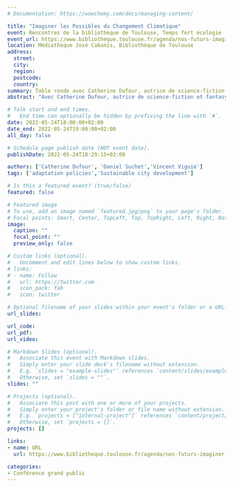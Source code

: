 ```yaml
---
# Documentation: https://wowchemy.com/docs/managing-content/

title: "Imaginer les Possibles du Changement Climatique"
event: Rencontres de la bibliothèque de Toulouse, Temps fort écologie
event_url: https://www.bibliotheque.toulouse.fr/agenda/nos-futurs-imaginer-les-possibles-du-changement-climatique/
location: Médiathèque José Cabanis, Bibliothèque de Toulouse
address:
  street:
  city:
  region:
  postcode:
  country:
summary: Table ronde avec Catherine Dufour, autrice de science-fiction et fantasy et Daniel Suchet, maître de conférences (École polytechnique), spécialisé dans les questions d’énergie.
abstract: "Avec Catherine Dufour, autrice de science-fiction et fantasy, Vincent Viguié, économiste, ingénieur des Ponts, Eaux et Forêts et chercheur au Centre International de Recherche sur l’Environnement et le Développement et Daniel Suchet, maître de conférences (École polytechnique), spécialisé dans les questions d’énergie."

# Talk start and end times.
#   End time can optionally be hidden by prefixing the line with `#`.
date: 2022-05-24T18:00:00+02:00
date_end: 2022-05-24T19:00:00+02:00
all_day: false

# Schedule page publish date (NOT event date).
publishDate: 2022-05-24T18:29:15+02:00

authors: ['Catherine Dufour', 'Daniel Suchet','Vincent Viguié']
tags: ['adaptation policies','Sustainable city development']

# Is this a featured event? (true/false)
featured: false

# Featured image
# To use, add an image named `featured.jpg/png` to your page's folder. 
# Focal points: Smart, Center, TopLeft, Top, TopRight, Left, Right, BottomLeft, Bottom, BottomRight.
image:
  caption: ""
  focal_point: ""
  preview_only: false

# Custom links (optional).
#   Uncomment and edit lines below to show custom links.
# links:
# - name: Follow
#   url: https://twitter.com
#   icon_pack: fab
#   icon: twitter

# Optional filename of your slides within your event's folder or a URL.
url_slides:

url_code:
url_pdf:
url_video:

# Markdown Slides (optional).
#   Associate this event with Markdown slides.
#   Simply enter your slide deck's filename without extension.
#   E.g. `slides = "example-slides"` references `content/slides/example-slides.md`.
#   Otherwise, set `slides = ""`.
slides: ""

# Projects (optional).
#   Associate this post with one or more of your projects.
#   Simply enter your project's folder or file name without extension.
#   E.g. `projects = ["internal-project"]` references `content/project/deep-learning/index.md`.
#   Otherwise, set `projects = []`.
projects: []

links:
- name: URL
  url: https://www.bibliotheque.toulouse.fr/agenda/nos-futurs-imaginer-les-possibles-du-changement-climatique/

categories:
- Conférence grand public
---
```

